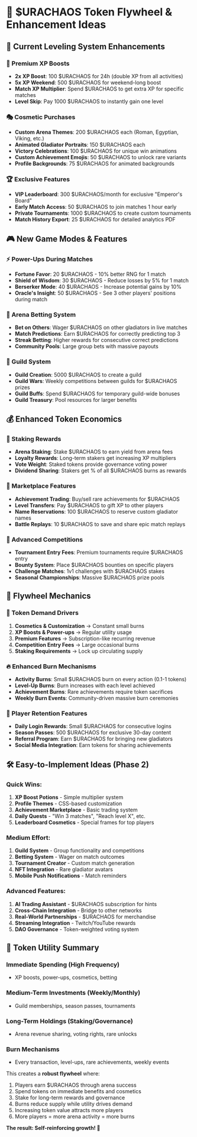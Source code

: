 # 💎 $URACHAOS Token Flywheel & Enhancement Ideas

## 🌟 **Current Leveling System Enhancements**

### **🧪 Premium XP Boosts**
- **2x XP Boost**: 100 $URACHAOS for 24h (double XP from all activities)
- **5x XP Weekend**: 500 $URACHAOS for weekend-long boost
- **Match XP Multiplier**: Spend $URACHAOS to get extra XP for specific matches
- **Level Skip**: Pay 1000 $URACHAOS to instantly gain one level

### **🎭 Cosmetic Purchases**
- **Custom Arena Themes**: 200 $URACHAOS each (Roman, Egyptian, Viking, etc.)
- **Animated Gladiator Portraits**: 150 $URACHAOS each
- **Victory Celebrations**: 100 $URACHAOS for unique win animations
- **Custom Achievement Emojis**: 50 $URACHAOS to unlock rare variants
- **Profile Backgrounds**: 75 $URACHAOS for animated backgrounds

### **🏆 Exclusive Features**
- **VIP Leaderboard**: 300 $URACHAOS/month for exclusive "Emperor's Board"
- **Early Match Access**: 50 $URACHAOS to join matches 1 hour early
- **Private Tournaments**: 1000 $URACHAOS to create custom tournaments
- **Match History Export**: 25 $URACHAOS for detailed analytics PDF

## 🎮 **New Game Modes & Features**

### **⚡ Power-Ups During Matches**
- **Fortune Favor**: 20 $URACHAOS - 10% better RNG for 1 match
- **Shield of Wisdom**: 30 $URACHAOS - Reduce losses by 5% for 1 match
- **Berserker Mode**: 40 $URACHAOS - Increase potential gains by 10%
- **Oracle's Insight**: 50 $URACHAOS - See 3 other players' positions during match

### **🎪 Arena Betting System**
- **Bet on Others**: Wager $URACHAOS on other gladiators in live matches
- **Match Predictions**: Earn $URACHAOS for correctly predicting top 3
- **Streak Betting**: Higher rewards for consecutive correct predictions
- **Community Pools**: Large group bets with massive payouts

### **🏰 Guild System**
- **Guild Creation**: 5000 $URACHAOS to create a guild
- **Guild Wars**: Weekly competitions between guilds for $URACHAOS prizes
- **Guild Buffs**: Spend $URACHAOS for temporary guild-wide bonuses
- **Guild Treasury**: Pool resources for larger benefits

## 💰 **Enhanced Token Economics**

### **🔄 Staking Rewards**
- **Arena Staking**: Stake $URACHAOS to earn yield from arena fees
- **Loyalty Rewards**: Long-term stakers get increasing XP multipliers
- **Vote Weight**: Staked tokens provide governance voting power
- **Dividend Sharing**: Stakers get % of all $URACHAOS burns as rewards

### **🏪 Marketplace Features**
- **Achievement Trading**: Buy/sell rare achievements for $URACHAOS
- **Level Transfers**: Pay $URACHAOS to gift XP to other players
- **Name Reservations**: 100 $URACHAOS to reserve custom gladiator names
- **Battle Replays**: 10 $URACHAOS to save and share epic match replays

### **🎯 Advanced Competitions**
- **Tournament Entry Fees**: Premium tournaments require $URACHAOS entry
- **Bounty System**: Place $URACHAOS bounties on specific players
- **Challenge Matches**: 1v1 challenges with $URACHAOS stakes
- **Seasonal Championships**: Massive $URACHAOS prize pools

## 🚀 **Flywheel Mechanics**

### **💸 Token Demand Drivers**
1. **Cosmetics & Customization** → Constant small burns
2. **XP Boosts & Power-ups** → Regular utility usage  
3. **Premium Features** → Subscription-like recurring revenue
4. **Competition Entry Fees** → Large occasional burns
5. **Staking Requirements** → Lock up circulating supply

### **🔥 Enhanced Burn Mechanisms**
- **Activity Burns**: Small $URACHAOS burn on every action (0.1-1 tokens)
- **Level-Up Burns**: Burn increases with each level achieved
- **Achievement Burns**: Rare achievements require token sacrifices
- **Weekly Burn Events**: Community-driven massive burn ceremonies

### **🎁 Player Retention Features**
- **Daily Login Rewards**: Small $URACHAOS for consecutive logins
- **Season Passes**: 500 $URACHAOS for exclusive 30-day content
- **Referral Program**: Earn $URACHAOS for bringing new gladiators
- **Social Media Integration**: Earn tokens for sharing achievements

## 🛠️ **Easy-to-Implement Ideas (Phase 2)**

### **Quick Wins:**
1. **XP Boost Potions** - Simple multiplier system
2. **Profile Themes** - CSS-based customization  
3. **Achievement Marketplace** - Basic trading system
4. **Daily Quests** - "Win 3 matches", "Reach level X", etc.
5. **Leaderboard Cosmetics** - Special frames for top players

### **Medium Effort:**
1. **Guild System** - Group functionality and competitions
2. **Betting System** - Wager on match outcomes
3. **Tournament Creator** - Custom match generation
4. **NFT Integration** - Rare gladiator avatars
5. **Mobile Push Notifications** - Match reminders

### **Advanced Features:**
1. **AI Trading Assistant** - $URACHAOS subscription for hints
2. **Cross-Chain Integration** - Bridge to other networks
3. **Real-World Partnerships** - $URACHAOS for merchandise
4. **Streaming Integration** - Twitch/YouTube rewards
5. **DAO Governance** - Token-weighted voting system

## 🎯 **Token Utility Summary**

### **Immediate Spending (High Frequency)**
- XP boosts, power-ups, cosmetics, betting

### **Medium-Term Investments (Weekly/Monthly)**  
- Guild memberships, season passes, tournaments

### **Long-Term Holdings (Staking/Governance)**
- Arena revenue sharing, voting rights, rare unlocks

### **Burn Mechanisms**
- Every transaction, level-ups, rare achievements, weekly events

This creates a **robust flywheel** where:
1. Players earn $URACHAOS through arena success
2. Spend tokens on immediate benefits and cosmetics  
3. Stake for long-term rewards and governance
4. Burns reduce supply while utility drives demand
5. Increasing token value attracts more players
6. More players = more arena activity = more burns

**The result: Self-reinforcing growth! 🚀**